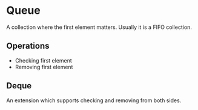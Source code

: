 # Queue

A collection where the first element matters. Usually it is a FIFO collection.

## Operations

* Checking first element
* Removing first element

## Deque

An extension which supports checking and removing from both sides.

